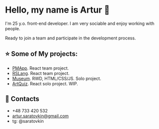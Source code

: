 # Hello, my name is Artur 👾

 I'm 25 y.o. front-end developer. I am very sociable and enjoy working with people. 
 
 Ready to join a team and participate in the development process.

## ⭐ Some of My projects:

- [PMApp](https://github.com/alexpataman/project-management-app). React team project.
- [RSLang](https://github.com/BlackBerryID/rslang). React team project.
- [Museum](https://github.com/saratovkin/louvre-museum). RWD, HTML/CSS/JS. Solo project.
- [ArtQuiz](https://github.com/saratovkin/react-art-quiz). React solo project. WIP.

## 📱 Contacts
- +48 733 420 532
- artur.saratovkin@gmail.com
- tg: @saratovkin
